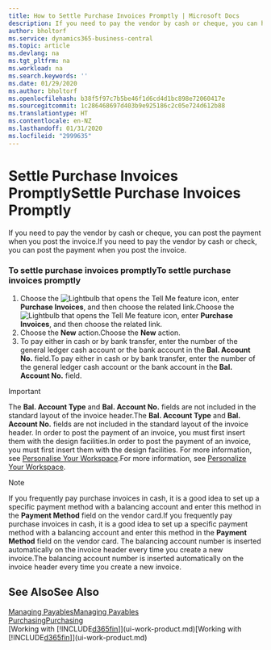 ```yaml
---
title: How to Settle Purchase Invoices Promptly | Microsoft Docs
description: If you need to pay the vendor by cash or cheque, you can have the necessary posting done when you post the invoice.
author: bholtorf
ms.service: dynamics365-business-central
ms.topic: article
ms.devlang: na
ms.tgt_pltfrm: na
ms.workload: na
ms.search.keywords: ''
ms.date: 01/29/2020
ms.author: bholtorf
ms.openlocfilehash: b38f5f97c7b5be46f1d6cd4d1bc898e72060417e
ms.sourcegitcommit: 1c286468697d403b9e925186c2c05e724d612b88
ms.translationtype: HT
ms.contentlocale: en-NZ
ms.lasthandoff: 01/31/2020
ms.locfileid: "2999635"
---
```

# <a name="settle-purchase-invoices-promptly"></a><span data-ttu-id="c3ea0-103">Settle Purchase Invoices Promptly</span><span class="sxs-lookup"><span data-stu-id="c3ea0-103">Settle Purchase Invoices Promptly</span></span>
<span data-ttu-id="c3ea0-104">If you need to pay the vendor by cash or cheque, you can post the payment when you post the invoice.</span><span class="sxs-lookup"><span data-stu-id="c3ea0-104">If you need to pay the vendor by cash or check, you can post the payment when you post the invoice.</span></span>  

### <a name="to-settle-purchase-invoices-promptly"></a><span data-ttu-id="c3ea0-105">To settle purchase invoices promptly</span><span class="sxs-lookup"><span data-stu-id="c3ea0-105">To settle purchase invoices promptly</span></span>  
1. <span data-ttu-id="c3ea0-106">Choose the ![Lightbulb that opens the Tell Me feature](media/ui-search/search_small.png "Tell me what you want to do") icon, enter **Purchase Invoices**, and then choose the related link.</span><span class="sxs-lookup"><span data-stu-id="c3ea0-106">Choose the ![Lightbulb that opens the Tell Me feature](media/ui-search/search_small.png "Tell me what you want to do") icon, enter **Purchase Invoices**, and then choose the related link.</span></span>  
2. <span data-ttu-id="c3ea0-107">Choose the **New** action.</span><span class="sxs-lookup"><span data-stu-id="c3ea0-107">Choose the **New** action.</span></span>  
3.  <span data-ttu-id="c3ea0-108">To pay either in cash or by bank transfer, enter the number of the general ledger cash account or the bank account in the **Bal. Account No.** field.</span><span class="sxs-lookup"><span data-stu-id="c3ea0-108">To pay either in cash or by bank transfer, enter the number of the general ledger cash account or the bank account in the **Bal. Account No.** field.</span></span>  

> [!IMPORTANT]  
>  <span data-ttu-id="c3ea0-109">The **Bal. Account Type** and **Bal. Account No.** fields are not included in the standard layout of the invoice header.</span><span class="sxs-lookup"><span data-stu-id="c3ea0-109">The **Bal. Account Type** and **Bal. Account No.** fields are not included in the standard layout of the invoice header.</span></span> <span data-ttu-id="c3ea0-110">In order to post the payment of an invoice, you must first insert them with the design facilities.</span><span class="sxs-lookup"><span data-stu-id="c3ea0-110">In order to post the payment of an invoice, you must first insert them with the design facilities.</span></span> <span data-ttu-id="c3ea0-111">For more information, see [Personalise Your Workspace](ui-personalization-user.md).</span><span class="sxs-lookup"><span data-stu-id="c3ea0-111">For more information, see [Personalize Your Workspace](ui-personalization-user.md).</span></span> 

> [!NOTE]  
>  <span data-ttu-id="c3ea0-112">If you frequently pay purchase invoices in cash, it is a good idea to set up a specific payment method with a balancing account and enter this method in the **Payment Method** field on the vendor card.</span><span class="sxs-lookup"><span data-stu-id="c3ea0-112">If you frequently pay purchase invoices in cash, it is a good idea to set up a specific payment method with a balancing account and enter this method in the **Payment Method** field on the vendor card.</span></span> <span data-ttu-id="c3ea0-113">The balancing account number is inserted automatically on the invoice header every time you create a new invoice.</span><span class="sxs-lookup"><span data-stu-id="c3ea0-113">The balancing account number is inserted automatically on the invoice header every time you create a new invoice.</span></span>  

## <a name="see-also"></a><span data-ttu-id="c3ea0-114">See Also</span><span class="sxs-lookup"><span data-stu-id="c3ea0-114">See Also</span></span>  
[<span data-ttu-id="c3ea0-115">Managing Payables</span><span class="sxs-lookup"><span data-stu-id="c3ea0-115">Managing Payables</span></span>](payables-manage-payables.md)  
[<span data-ttu-id="c3ea0-116">Purchasing</span><span class="sxs-lookup"><span data-stu-id="c3ea0-116">Purchasing</span></span>](purchasing-manage-purchasing.md)  
<span data-ttu-id="c3ea0-117">[Working with [!INCLUDE[d365fin](includes/d365fin_md.md)]](ui-work-product.md)</span><span class="sxs-lookup"><span data-stu-id="c3ea0-117">[Working with [!INCLUDE[d365fin](includes/d365fin_md.md)]](ui-work-product.md)</span></span>
